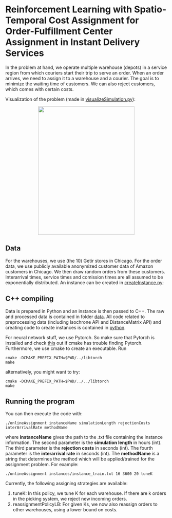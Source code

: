# Reinforcement Learning with Spatio-Temporal Cost Assignment for Order-Fulfillment Center Assignment in Instant Delivery Services

In the problem at hand, we operate multiple warehouse (depots) in a service region from which couriers start their trip to serve an order. When an order arrives, we need to assign it to a warehouse and a courier. The goal is to minimize the waiting time of customers. We can also reject customers, which comes with certain costs.

Visualization of the problem (made in [visualizeSimulation.py](python/visualizeSimulation.py)):

<p align="center">
<img src="animation_REINFORCE.gif" width="300" height="400" align="center">
</p>


## Data
For the warehouses, we use (the 10) Getir stores in Chicago. For the order data, we use publicly available anonymized customer data of Amazon customers in Chicago. We then draw random orders from these customers. Interarrival times, service times and comission times are all assumed to be exponentially distributed. An instance can be created in [createInstance.py](python/createInstance.py):


## C++ compiling 
Data is prepared in Python and an instance is then passed to C++. The raw and processed data is contained in folder [data](data). All code related to preprocessing data (including Isochrone API and DistanceMatrix API) and creating code to create instances is contained in [python](python).

For neural network stuff, we use Pytorch. So make sure that Pytorch is installed and check [this](https://github.com/pytorch/pytorch/issues/12449) out if cmake has trouble finding Pytorch. Furthermore, we use cmake to create an executable. Run 

```
cmake -DCMAKE_PREFIX_PATH=$PWD/../libtorch
make
```
alternatively, you might want to try:

```
cmake -DCMAKE_PREFIX_PATH=$PWD/../../libtorch
make
```

## Running the program

You can then execute the code with:

```
./onlineAssignment instanceName simulationLength rejectionCosts interArrivalRate methodName
```

where **instanceName** gives the path to the .txt file containing the instance information. The second parameter is the **simulation length** in hours (int). The third parameter is the **rejection costs** in seconds (int). The fourth parameter is the **interarrival rate** in seconds (int). The **methodName** is a string that determines the method which will be applied/trained for the assignment problem. For example:

```
./onlineAssignment instances/instance_train.txt 16 3600 20 tuneK
```

Currently, the following assigning strategies are available:
1. tuneK: In this policy, we tune K for each warehouse. If there are k orders in the picking system, we reject new incoming orders.
2. reassignmentPolicyLB: For given Ks, we now also reassign orders to other warehouses, using a lower bound on costs.